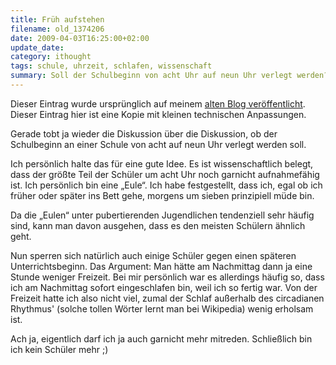 ```yaml
---
title: Früh aufstehen
filename: old_1374206
date: 2009-04-03T16:25:00+02:00
update_date:
category: ithought
tags: schule, uhrzeit, schlafen, wissenschaft
summary: Soll der Schulbeginn von acht Uhr auf neun Uhr verlegt werden? Die Wissenschaft sagt: ja.
---
```

Dieser Eintrag wurde ursprünglich auf meinem [alten Blog veröffentlicht](https://stu.blogger.de/stories/1374206/). Dieser Eintrag hier ist eine Kopie mit kleinen technischen Anpassungen.

Gerade tobt ja wieder die Diskussion über die Diskussion, ob der Schulbeginn an einer Schule von acht auf neun Uhr verlegt werden soll.

Ich persönlich halte das für eine gute Idee. Es ist wissenschaftlich belegt, dass der größte Teil der Schüler um acht Uhr noch garnicht aufnahmefähig ist.
Ich persönlich bin eine „Eule“. Ich habe festgestellt, dass ich, egal ob ich früher oder später ins Bett gehe, morgens um sieben prinzipiell müde bin.

Da die „Eulen“ unter pubertierenden Jugendlichen tendenziell sehr häufig sind, kann man davon ausgehen, dass es den meisten Schülern ähnlich geht.

Nun sperren sich natürlich auch einige Schüler gegen einen späteren Unterrichtsbeginn. Das Argument: Man hätte am Nachmittag dann ja eine Stunde weniger Freizeit.
Bei mir persönlich war es allerdings häufig so, dass ich am Nachmittag sofort eingeschlafen bin, weil ich so fertig war. Von der Freizeit hatte ich also nicht viel, zumal der Schlaf außerhalb des circadianen Rhythmus' (solche tollen Wörter lernt man bei Wikipedia) wenig erholsam ist.

Ach ja, eigentlich darf ich ja auch garnicht mehr mitreden. Schließlich bin ich kein Schüler mehr ;)
